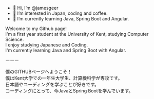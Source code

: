 - 👋 Hi, I’m @jamesgeer
- 👀 I’m interested in Japan, coding and coffee.
- 🌱 I’m currently learning Java, Spring Boot and Angular.

Welcome to my Github page!<br>
I'm a first year student at the University of Kent, studying Computer Science.<br>
I enjoy studying Japanese and Coding.<br>
I'm currently learning Java and Spring Boot with Angular.

ーーー

僕のGITHUBページへようこそ！<br>
僕はKent大学での一年生大学生、計算機科学が専攻です。<br>
日本語やコーディングを学ぶことが好きです。 <br>
コーディングにとって、今JavaとSpring Bootを学んでいます。



<!---
jamesgeer/jamesgeer is a ✨ special ✨ repository because its `README.md` (this file) appears on your GitHub profile.
You can click the Preview link to take a look at your changes.
--->
